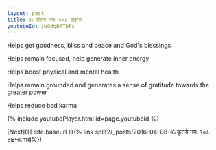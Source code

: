 ```yaml
---
layout: post
title: ॐ वीराय नमः १०८ टाइम्स
youtubeId: iw0dgBRTDFs
---
```

 
 
Helps get goodness, bliss and peace and God's blessings
 
Helps remain focused, help generate inner energy 
 
Helps boost physical and mental health 
 
Helps remain grounded and generates a sense of gratitude towards the greater power 
 
Helps reduce bad karma
 
 
 
 


{% include youtubePlayer.html id=page.youtubeId %}
 
[Next]({{ site.baseurl }}{% link  split2/_posts/2016-04-08-ॐ कृतये नमः १०८ टाइम्स.md%})
 
